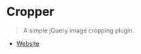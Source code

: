# Cropper

> A simple jQuery image cropping plugin.

- [Website](https://fengyuanchen.github.io/cropper)
